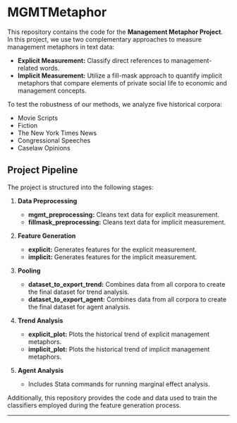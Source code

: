 # MGMTMetaphor

This repository contains the code for the **Management Metaphor Project**. In this project, we use two complementary approaches to measure management metaphors in text data:

- **Explicit Measurement:** Classify direct references to management-related words.
- **Implicit Measurement:** Utilize a fill-mask approach to quantify implicit metaphors that compare elements of private social life to economic and management concepts.

To test the robustness of our methods, we analyze five historical corpora:
- Movie Scripts
- Fiction
- The New York Times News
- Congressional Speeches
- Caselaw Opinions

## Project Pipeline

The project is structured into the following stages:

1. **Data Preprocessing**
   - **mgmt_preprocessing:** Cleans text data for explicit measurement.
   - **fillmask_preprocessing:** Cleans text data for implicit measurement.

2. **Feature Generation**
   - **explicit:** Generates features for the explicit measurement.
   - **implicit:** Generates features for the implicit measurement.

3. **Pooling**
   - **dataset_to_export_trend:** Combines data from all corpora to create the final dataset for trend analysis.
   - **dataset_to_export_agent:** Combines data from all corpora to create the final dataset for agent analysis.

4. **Trend Analysis**
   - **explicit_plot:** Plots the historical trend of explicit management metaphors.
   - **implicit_plot:** Plots the historical trend of implicit management metaphors.

5. **Agent Analysis**
   - Includes Stata commands for running marginal effect analysis.

Additionally, this repository provides the code and data used to train the classifiers employed during the feature generation process.

---